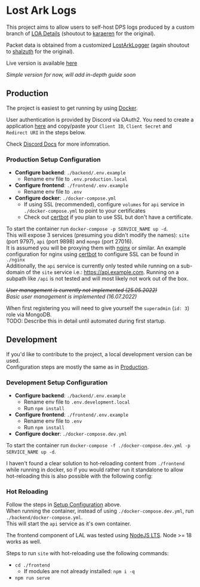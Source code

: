 # Lost Ark Logs  
This project aims to allow users to self-host DPS logs produced by a custom branch of [LOA Details](https://github.com/guy0090/loa-details) (shoutout to [karaeren](https://github.com/karaeren/loa-details) for the original).  

Packet data is obtained from a customized [LostArkLogger](https://github.com/guy0090/LostArkLogger) (again shoutout to [shalzuth](https://github.com/shalzuth/LostArkLogger) for the original).  

Live version is available [here](https://lail.ai)  

*Simple version for now, will add in-depth guide soon*  

## Production  
The project is easiest to get running by using [Docker](https://docker.com).  

User authentication is provided by Discord via OAuth2. You need to create a application [here](https://discord.com/developers/applications) and copy/paste your `Client ID`, `Client Secret` and `Redirect URI` in the steps below.  

Check [Discord Docs](https://discord.com/developers/docs/topics/oauth2) for more infomration.  

### Production Setup Configuration  

* **Configure backend**: `./backend/.env.example`
  * Rename env file to `.env.production.local`
* **Configure frontend**: `./frontend/.env.example`
  * Rename env file to `.env`
* **Configure docker**: `./docker-compose.yml`
  * If using SSL (recommended), configure `volumes` for `api` service in `./docker-compose.yml` to point to your certificates
  * Check out [certbot](https://certbot.eff.org/) if you plan to use SSL but don't have a certificate.
  
To start the container run `docker-compose -p SERVICE_NAME up -d`.  
This will expose 3 services (presuming you didn't modify the names): `site` (port 9797), `api` (port 9898) and `mongo` (port 27016).  
It is assumed you will be proxying them with [nginx](https://nginx.com) or similar.
An example configuration for nginx using [certbot](https://certbot.eff.org/) to configure SSL can be found in `./nginx`  
Additionally, the `api` service is currently only tested while running on a sub-domain of the `site` service i.e.: https://api.example.com. Running on a subpath like `/api` is not tested and will most likely not work out of the box.  

~~*User management is currently not implemented (25.05.2022)*~~  
*Basic user management is implemented (16.07.2022)*  

When first registering you will need to give yourself the `superadmin` (`id: 3`) role via MongoDB.  
TODO: Describe this in detail until automated during first startup.  

## Development  
If you'd like to contribute to the project, a local development version can be used.  
Configuration steps are mostly the same as in [Production](#production).  

### Development Setup Configuration  
* **Configure backend**: `./backend/.env.example`
  * Rename env file to `.env.development.local`
  * Run `npm install`
* **Configure frontend**: `./frontend/.env.example`
  * Rename env file to `.env`
  * Run `npm install`
* **Configure docker**: `./docker-compose.dev.yml`

To start the container run `docker-compose -f ./docker-compose.dev.yml -p SERVICE_NAME up -d`.  

I haven't found a clear solution to hot-reloading content from `./frontend` while running in docker, so if you would rather run it standalone to allow hot-reloading this is also possible with the following config:

### Hot Reloading  
Follow the steps in [Setup Configuration](#development-setup-configuration) above.  
When running the container, instead of using `./docker-compose.dev.yml`, run `./backend/docker-compose.yml`.  
This will start the `api` service as it's own container.  

The frontend component of LAL was tested using [NodeJS LTS](https://nodejs.org/en/). Node >= 18 works as well.  

Steps to run `site` with hot-reloading use the following commands:  
* `cd ./frontend`
  * If modules are not already installed: `npm i -q`
* `npm run serve`